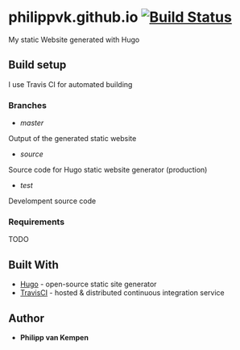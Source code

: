 # philippvk.github.io [![Build Status](https://travis-ci.org/PhilippvK/philippvk.github.io.svg?branch=source)](https://travis-ci.org/PhilippvK/philippvk.github.io)

My static Website generated with Hugo

## Build setup

I use Travis CI for automated building

### Branches

* *master*

Output of the generated static website

* *source*

Source code for Hugo static website generator (production)

* *test*

Develompent source code

### Requirements

TODO

## Built With

* [Hugo](https://gohugo.io) - open-source static site generator
* [TravisCI](https://travis-ci.org) - hosted & distributed continuous integration service

## Author

* **Philipp van Kempen**
